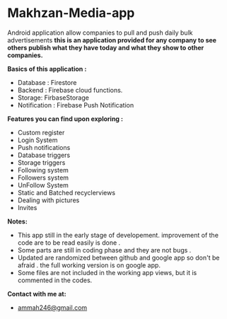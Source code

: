# Makhzan-Media-app
Android application allow companies to pull and push daily bulk advertisements
**this is an application provided for any company to see others publish what they have today and what they show to other companies.**

**Basics of this application :**
* Database : Firestore
* Backend : Firebase cloud functions.
* Storage: FirbaseStorage
* Notification : Firebase Push Notification


**Features you can find upon exploring :**
* Custom register
* Login System
* Push notifications
* Database triggers 
* Storage triggers
* Following system
* Followers system
* UnFollow System
* Static and Batched recyclerviews
* Dealing with pictures
* Invites

**Notes:**
* This app still in the early stage of developement. improvement of the code are to be read easily is done .
* Some  parts are still in coding phase and they are not bugs .
* Updated are randomized between github and google app so don't be afraid . the full working version is on google app.
* Some files are not included in the working app views, but it is commented in the codes. 


**Contact with me at:**
* ammah246@gmail.com
